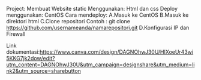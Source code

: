 Project: Membuat Website static
Menggunakan: Html dan css
Deploy menggunakan: CentOS
Cara mendeploy:
A.Masuk ke CentOS
B.Masuk ke direktori html 
C.Clone repositori Contoh : git clone https://github.com/usernameanda/namarepositori.git
D.Konfigurasi IP dan Firewall

Link dokumentasi:https://www.canva.com/design/DAGNOhwJ30U/HIXoeUr43wi5KKG7jk2dow/edit?utm_content=DAGNOhwJ30U&utm_campaign=designshare&utm_medium=link2&utm_source=sharebutton

